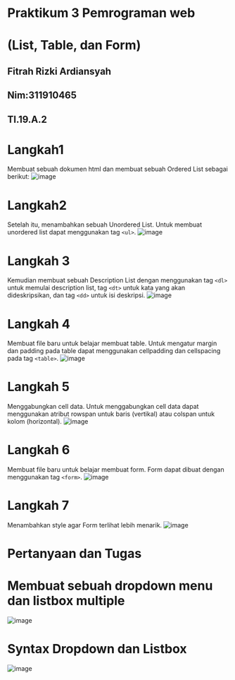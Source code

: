 # Praktikum 3  Pemrograman web
# (List, Table, dan Form)


## Fitrah Rizki Ardiansyah  
## Nim:311910465

## TI.19.A.2

# Langkah1

Membuat sebuah dokumen html dan membuat sebuah Ordered List sebagai berikut:
![image](https://user-images.githubusercontent.com/56240954/114624763-60c18c00-9cdb-11eb-9b83-4ab7c007f908.png)

# Langkah2

Setelah itu, menambahkan sebuah Unordered List. Untuk membuat unordered list dapat menggunakan tag ``<ul>``.
![image](https://user-images.githubusercontent.com/56240954/114520080-3f28bc00-9c6b-11eb-89d6-4dd2f0513ad8.png)

# Langkah 3

Kemudian membuat sebuah Description List dengan menggunakan tag ``<dl>`` untuk memulai description list, tag ``<dt>`` untuk kata yang akan dideskripsikan, dan tag ``<dd>`` untuk isi deskripsi. 
![image](https://user-images.githubusercontent.com/56240954/114520319-82832a80-9c6b-11eb-9911-d2ad9587c252.png)

# Langkah 4

Membuat file baru untuk belajar membuat table. Untuk mengatur margin dan padding pada table dapat menggunakan cellpadding dan cellspacing pada tag ``<table>``.
  ![image](https://user-images.githubusercontent.com/56240954/114520659-df7ee080-9c6b-11eb-818a-87a848b3079d.png)

# Langkah 5

Menggabungkan cell data. Untuk menggabungkan cell data dapat menggunakan atribut rowspan untuk baris (vertikal) atau colspan untuk kolom (horizontal). 
![image](https://user-images.githubusercontent.com/56240954/114520772-f8879180-9c6b-11eb-9559-671a4a88a6d0.png)

# Langkah 6

Membuat file baru untuk belajar membuat form. Form dapat dibuat dengan menggunakan tag ``<form>``.
![image](https://user-images.githubusercontent.com/56240954/114520940-25d43f80-9c6c-11eb-8566-f7b2135fbbce.png)

# Langkah 7

Menambahkan style agar Form terlihat lebih menarik. 
![image](https://user-images.githubusercontent.com/56240954/114521068-443a3b00-9c6c-11eb-9cc2-0d4fc3fbe898.png)

# Pertanyaan dan Tugas

# Membuat sebuah dropdown menu dan listbox multiple
![image](https://user-images.githubusercontent.com/56240954/114543339-43f96a00-9c83-11eb-9837-bfcbf1bfac04.png)

# Syntax Dropdown dan Listbox
![image](https://user-images.githubusercontent.com/56240954/114543682-b79b7700-9c83-11eb-818f-56fa1c75232a.png)

